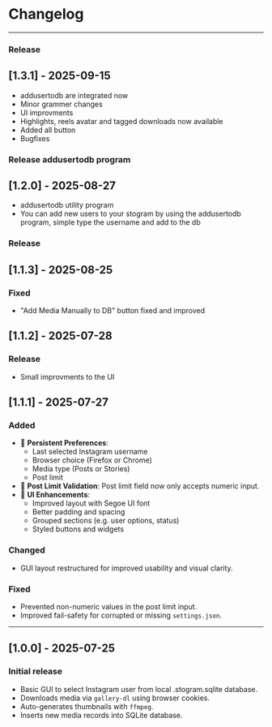 # Changelog
---

### Release

## [1.3.1] - 2025-09-15

- addusertodb are integrated now
- Minor grammer changes
- UI improvments
- Highlights, reels avatar and tagged downloads now available
- Added all button
- Bugfixes

### Release addusertodb program

## [1.2.0] - 2025-08-27

- addusertodb utility program
- You can add new users to your stogram by using the addusertodb program, simple type the username and add to the db

### Release

## [1.1.3] - 2025-08-25

### Fixed
- "Add Media Manually to DB" button fixed and improved

## [1.1.2] - 2025-07-28

### Release
- Small improvments to the UI

## [1.1.1] - 2025-07-27

### Added
- 🧠 **Persistent Preferences**:
  - Last selected Instagram username
  - Browser choice (Firefox or Chrome)
  - Media type (Posts or Stories)
  - Post limit
- 🔢 **Post Limit Validation**: Post limit field now only accepts numeric input.
- 💄 **UI Enhancements**:
  - Improved layout with Segoe UI font
  - Better padding and spacing
  - Grouped sections (e.g. user options, status)
  - Styled buttons and widgets

### Changed
- GUI layout restructured for improved usability and visual clarity.

### Fixed
- Prevented non-numeric values in the post limit input.
- Improved fail-safety for corrupted or missing `settings.json`.

---

## [1.0.0] - 2025-07-25

### Initial release
- Basic GUI to select Instagram user from local .stogram.sqlite database.
- Downloads media via `gallery-dl` using browser cookies.
- Auto-generates thumbnails with `ffmpeg`.
- Inserts new media records into SQLite database.

